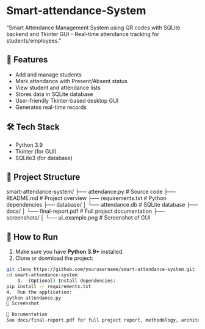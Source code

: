 # Smart-attendance-System
“Smart Attendance Management System using QR codes with SQLite backend and Tkinter GUI – Real-time attendance tracking for students/employees.”
## 📌 Features
- Add and manage students
- Mark attendance with Present/Absent status
- View student and attendance lists
- Stores data in SQLite database
- User-friendly Tkinter-based desktop GUI
- Generates real-time records

## 🛠 Tech Stack
- Python 3.9
- Tkinter (for GUI)
- SQLite3 (for database)

## 📂 Project Structure
smart-attendance-system/
├── attendance.py               # Source code
├── README.md                   # Project overview
├── requirements.txt            # Python dependencies
├── database/
│   └── attendance.db           # SQLite database
├── docs/
│   └── final-report.pdf        # Full project documentation
├── screenshots/
│   └── ui_example.png          # Screenshot of GUI
## 🚀 How to Run
1. Make sure you have
    **Python 3.9+** installed.
2. Clone or download the project:
```bash
git clone https://github.com/yourusername/smart-attendance-system.git
cd smart-attendance-system
	3.	(Optional) Install dependencies:
pip install -r requirements.txt
4.	Run the application:
python attendance.py
📸 Screenshot

📃 Documentation
See docs/final-report.pdf for full project report, methodology, architecture, and future enhancements.
